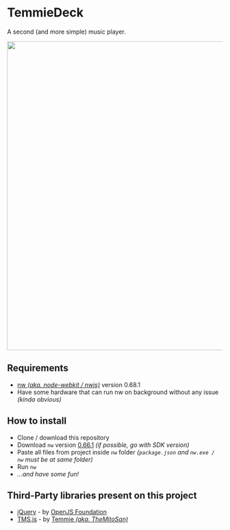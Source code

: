 # TemmieDeck
A second (and more simple) music player.

<p align="center"><img src="https://pbs.twimg.com/media/FZCsL3PWQAI7j8O?format=jpg&name=large" width="720"></p>

## Requirements
- <a href="https://nwjs.io/">nw <i>(aka. node-webkit / nwjs)</i></a> version 0.68.1
- Have some hardware that can run nw on background without any issue <i>(kinda obvious)</i>

## How to install
- Clone / download this repository
- Download <code>nw</code> version <a href="https://dl.nwjs.io/v0.66.1/">0.66.1</a> <i>(if possible, go with SDK version)</i>
- Paste all files from project inside <code>nw</code> folder <i>(<code>package.json</code> and <code>nw.exe / nw</code> must be at same folder)</i>
- Run <code>nw</code>
- <i>...and have some fun!</i>

## Third-Party libraries present on this project
- <a href="https://jquery.com/">jQuery</a> - by <a href="https://openjsf.org/" target="_blank">OpenJS Foundation</a>
- <a href="https://github.com/themitosan/TMS.js">TMS.js</a> - by <a href="https://twitter.com/themitosan" target="_blank">Temmie <i>(aka. TheMitoSan)</a></i>